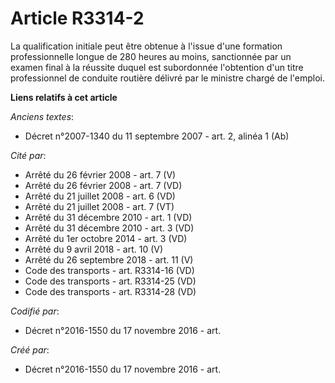 # Article R3314-2

La qualification initiale peut être obtenue à l'issue d'une formation professionnelle longue de 280 heures au moins,
sanctionnée par un examen final à la réussite duquel est subordonnée l'obtention d'un titre professionnel de conduite
routière délivré par le ministre chargé de l'emploi.

**Liens relatifs à cet article**

_Anciens textes_:

  - Décret n°2007-1340 du 11 septembre 2007 - art. 2, alinéa 1  (Ab)

_Cité par_:

  - Arrêté du 26 février 2008 - art. 7 (V)
  - Arrêté du 26 février 2008 - art. 7 (VD)
  - Arrêté du 21 juillet 2008 - art. 6 (VD)
  - Arrêté du 21 juillet 2008 - art. 7 (VT)
  - Arrêté du 31 décembre 2010 - art. 1 (VD)
  - Arrêté du 31 décembre 2010 - art. 3 (VD)
  - Arrêté du 1er octobre 2014 - art. 3 (VD)
  - Arrêté du 9 avril 2018 - art. 10 (V)
  - Arrêté du 26 septembre 2018 - art. 11 (V)
  - Code des transports - art. R3314-16 (VD)
  - Code des transports - art. R3314-25 (VD)
  - Code des transports - art. R3314-28 (VD)

_Codifié par_:

  - Décret n°2016-1550 du 17 novembre 2016 - art.

_Créé par_:

  - Décret n°2016-1550 du 17 novembre 2016 - art.
